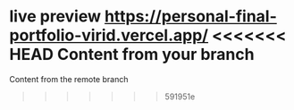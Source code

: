 live preview https://personal-final-portfolio-virid.vercel.app/
<<<<<<< HEAD
Content from your branch
=======
Content from the remote branch

> > > > > > > 591951e
